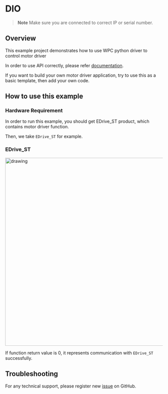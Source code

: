 # DIO
> **Note**
> Make sure you are connected to correct IP or serial number.

## Overview

This example project demonstrates how to use WPC python driver to control motor driver

In order to use API correctly, please refer [documentation](https://wpc-systems-ltd.github.io/WPC_Python_driver_release/).

If you want to build your own motor driver application, try to use this as a basic template, then add your own code.

## How to use this example

### Hardware Requirement

In order to run this example, you should get EDrive_ST product, which contains motor driver function.

Then, we take `EDrive_ST` for example.

### EDrive_ST

<img src="https://github.com/WPC-Systems-Ltd/WPC_Python_driver_release/blob/main/Reference/Pinouts/pinout-EDrive_ST.JPG" alt="drawing" width="600"/>

If function return value is 0, it represents communication with `EDrive_ST` successfully.

## Troubleshooting

For any technical support, please register new [issue](https://github.com/WPC-Systems-Ltd/WPC_Python_driver_release/issues) on GitHub.